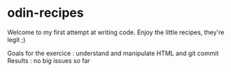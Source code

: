 # odin-recipes
Welcome to my first attempt at writing code.
Enjoy the little recipes, they're legit ;)

Goals for the exercice : understand and manipulate HTML and git commit
Results : no big issues so far